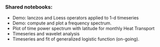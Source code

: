 ### Shared notebooks:
*  Demo: lanczos and Loess operators applied to 1-d timeseries 
*  Demo: compute and plot a frequency spectrum.
*  Plot of time power spectrum with latitude for monthly Heat Transport
*  Timeseries and wavelet analysis
*  Timeseries and fit of generalized logistic function (on-going).
